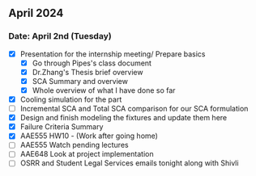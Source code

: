 ## April 2024

### Date: April 2nd (Tuesday)

- [x] Presentation for the internship meeting/ Prepare basics
  - [x] Go through Pipes's class document
  - [x] Dr.Zhang's Thesis brief overview
  - [x] SCA Summary and overview
  - [x] Whole overview of what I have done so far
- [x] Cooling simulation for the part
- [ ] Incremental SCA and Total SCA comparison for our SCA formulation
- [x] Design and finish modeling the fixtures and update them here
- [x] Failure Criteria Summary
- [x] AAE555 HW10 - (Work after going home)
- [ ] AAE555 Watch pending lectures
- [ ] AAE648 Look at project implementation
- [ ] OSRR and Student Legal Services emails tonight along with Shivli
